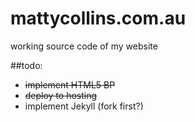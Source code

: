 mattycollins.com.au
===================
working source code of my website

##todo:
*	<del>implement HTML5 BP</del>
*	<del>deploy to hosting</del>
*	implement Jekyll (fork first?)